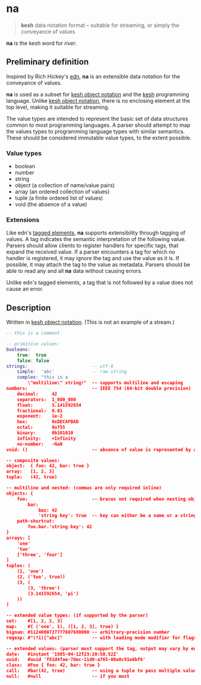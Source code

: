 # na

> **kesh** data notation format – suitable for streaming, or simply the conveyance of values

**na** is the kesh word for _river_.

## Preliminary definition

Inspired by Rich Hickey's [edn](https://github.com/edn-format/edn/), **na** is an extensible data notation for the conveyance of values.

**na** is used as a subset for [kesh object notation](https://github.com/kesh-lang/kon) and the [kesh](https://github.com/kesh-lang/kesh) programming language. Unlike [kesh object notation](https://github.com/kesh-lang/kon), there is no enclosing element at the top level, making it suitable for streaming.

The value types are intended to represent the basic set of data structures common to most programming languages. A parser should attempt to map the values types to programming language types with similar semantics. These should be considered immutable value types, to the extent possible.

### Value types

- boolean
- number
- string
- object (a collection of name/value pairs)
- array (an ordered collection of values)
- tuple (a finite ordered list of values)
- void (the absence of a value)

### Extensions

Like edn's [tagged elements](https://github.com/edn-format/edn/#tagged-elements), **na** supports extensibility through tagging of values. A tag indicates the semantic interpretation of the following value. Parsers should allow clients to register handlers for specific tags, that expand the received value. If a parser encounters a tag for which no handler is registered, it may ignore the tag and use the value as it is. If possible, it may attach the tag to the value as metadata. Parsers should be able to read any and all **na** data without causing errors.

Unlike edn's tagged elements, a tag that is not followed by a value does not cause an error.

## Description

Written in [kesh object notation](https://github.com/kesh-lang/kon). (This is not an example of a stream.)

```lua
-- this is a comment

-- primitive values:
booleans:
    true:  true
    false: false
strings:                        -- utf-8
    simple:  'abc'              -- raw string
    complex: "this is a
        \"multiline\" string!"  -- supports multiline and escaping
numbers:                        -- IEEE 754 (64-bit double precision)
    decimal:     42
    separators:  1_000_000
    float:       3.141592654
    fractional:  0.01
    exponent:    1e-2
    hex:         0xDECAFBAD
    octal:       0o755
    binary:      0b101010
    infinity:    +Infinity
    no-number:   -NaN
void: ()                        -- absence of value is represented by an empty tuple

-- composite values:
object:  { foo: 42, bar: true }
array:   [1, 2, 3]
tuple:   (42, true)

-- multiline and nested: (commas are only required inline)
objects: {
    foo:                        -- braces not required when nesting objects
        bar:
            baz: 42
            'string key': true  -- key can either be a name or a string
    path-shortcut:
        foo.bar.'string key': 42
}
arrays: [
    'one'
    'two'
    ['three', 'four']
]
tuples: (
    (1, 'one')
    (2, ('two', true))
    (3, (
        (3, 'three')
        (3.141592654, 'pi')
    ))
)

-- extended value types: (if supported by the parser)
set:    #[1, 2, 2, 3]
map:    #{ ('one', 1), ([1, 2, 3], true) }
bignum: #1124000727777607680000 -- arbitrary-precision number
regexp: #"(?i)[^abc]"           -- with leading mode modifier for flags

-- extended values: (parser must support the tag, output may vary by environment)
date:   #instant '1985-04-12T23:20:50.52Z'
uuid:   #uuid 'f81d4fae-7dec-11d0-a765-00a0c91e6bf6'
class:  #Foo { foo: 42, bar: true }
call:   #bar(42, true)          -- using a tuple to pass multiple values (enables rpc)
null:   #null                   -- if you must
```
